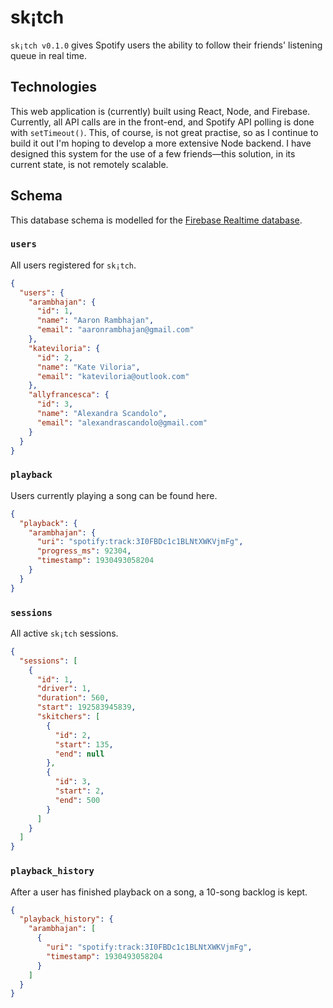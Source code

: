 # sk¡tch

`sk¡tch v0.1.0` gives Spotify users the ability to follow their friends' listening queue in real time.

## Technologies

This web application is (currently) built using React, Node, and Firebase. Currently, all API calls are in the front-end, and Spotify API polling is done with `setTimeout()`. This, of course, is not great practise, so as I continue to build it out I'm hoping to develop a more extensive Node backend. I have designed this system for the use of a few friends—this solution, in its current state, is not remotely scalable.

## Schema

This database schema is modelled for the [Firebase Realtime database](https://firebase.google.com/docs/database/web/start).

### `users`

All users registered for `sk¡tch`.

```json
{
  "users": {
    "arambhajan": {
      "id": 1,
      "name": "Aaron Rambhajan",
      "email": "aaronrambhajan@gmail.com"
    },
    "kateviloria": {
      "id": 2,
      "name": "Kate Viloria",
      "email": "kateviloria@outlook.com"
    },
    "allyfrancesca": {
      "id": 3,
      "name": "Alexandra Scandolo",
      "email": "alexandrascandolo@gmail.com"
    }
  }
}
```

### `playback`

Users currently playing a song can be found here.

```json
{
  "playback": {
    "arambhajan": {
      "uri": "spotify:track:3I0FBDc1c1BLNtXWKVjmFg",
      "progress_ms": 92304,
      "timestamp": 1930493058204
    }
  }
}
```

### `sessions`

All active `sk¡tch` sessions.

```json
{
  "sessions": [
    {
      "id": 1,
      "driver": 1,
      "duration": 560,
      "start": 192583945839,
      "skitchers": [
        {
          "id": 2,
          "start": 135,
          "end": null
        },
        {
          "id": 3,
          "start": 2,
          "end": 500
        }
      ]
    }
  ]
}
```

### `playback_history`

After a user has finished playback on a song, a 10-song backlog is kept.

```json
{
  "playback_history": {
    "arambhajan": [
      {
        "uri": "spotify:track:3I0FBDc1c1BLNtXWKVjmFg",
        "timestamp": 1930493058204
      }
    ]
  }
}
```
